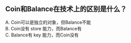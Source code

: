 ## Coin和Balance在技术上的区别是什么？

A. Coin可以是独立的对象，但Balance不能  
B. Coin没有 store 能力，而Balance有  
C. Balance有 key 能力，而Coin没有